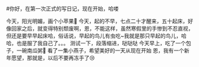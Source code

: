#你好，在第一次正式的写日记，现在开始，哈喽

今天，阳光明媚，画个小苹果:apple:
今天，起的不早，七点二十才醒来，五十起床，好像回家之后，就变得特别颓废啊，恩，不能这样，虽然寒假里的手惨到不忍直视，但还是要早早起床哈，俗话说，早起的鸟儿有虫吃~我就是那只早起的鸟儿，哈哈，也是服了我自己了。。。
  测试一下，段落缩进，哒哒哒
  今天早上，吃了一个包子，一碗南瓜粥:tiger:
  看了一集小燕子，希望美好的一天从现在开始
  恩，我有一个新年愿望，那就是，以后不要再冻手了:cry:
